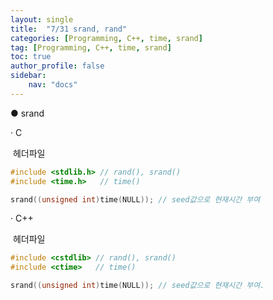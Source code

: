 ```yaml
---
layout: single
title:  "7/31 srand, rand"
categories: [Programming, C++, time, srand]
tag: [Programming, C++, time, srand]
toc: true
author_profile: false
sidebar:
    nav: "docs"
---
```


● srand 

   ﻿· C

​	헤더파일

```c
#include <stdlib.h> // rand(), srand()
#include <time.h>	// time()
```

```c
srand((unsigned int)time(NULL)); // seed값으로 현재시간 부여
```



   ﻿· C++

​	헤더파일

```c++
#include <cstdlib> // rand(), srand()
#include <ctime>   // time()
```

```c++
srand((unsigned int)time(NULL)); // seed값으로 현재시간 부여.
```

